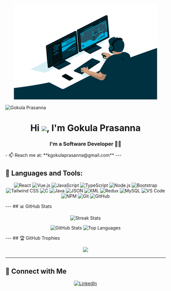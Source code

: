 <div align="center"><a href="#"><img width="450" height="300" src="https://github.com/Gokul-prasanna19/Gokul-prasanna19/blob/main/code.gif"/></a></div>
<p align="left">
  <img src="https://komarev.com/ghpvc/?username=Gokul-prasanna19&label=Profile%20views&color=0e75b6&style=flat" alt="Gokula Prasanna" />
</p>
<h1 align="center">Hi <img src="https://raw.githubusercontent.com/MartinHeinz/MartinHeinz/master/wave.gif" width="30px">, I'm Gokula Prasanna</h1>
<h3 align="center">I'm a Software Developer 👨‍💻</h3>
- 📫 Reach me at: **kgokulaprasanna@gmail.com** <!-- (Update with your real email if you'd like) -->
---


## 🚀 Languages and Tools:
<p align="center">
  <img src="https://img.icons8.com/color/48/000000/react-native.png" title="React"/>
  <img src="https://img.icons8.com/color/48/000000/vue-js.png" title="Vue.js"/>
  <img src="https://img.icons8.com/color/48/000000/javascript--v1.png" title="JavaScript"/>
  <img src="https://img.icons8.com/color/48/000000/typescript.png" title="TypeScript"/>
  <img src="https://img.icons8.com/color/48/000000/nodejs.png" title="Node.js"/>
  <img src="https://img.icons8.com/color/48/000000/bootstrap.png" title="Bootstrap"/>
  <img src="https://img.icons8.com/color/48/000000/tailwindcss.png" title="Tailwind CSS"/>
  <img src="https://img.icons8.com/color/48/000000/c-programming.png" title="C"/>
  <img src="https://img.icons8.com/color/48/000000/java-coffee-cup-logo.png" title="Java"/>
  <img src="https://img.icons8.com/color/48/000000/json-download.png" title="JSON"/>
  <img src="https://img.icons8.com/color/48/000000/xml.png" title="XML"/>
  <img src="https://img.icons8.com/color/48/000000/redux.png" title="Redux"/>
  <img src="https://img.icons8.com/color/48/000000/mysql-logo.png" title="MySQL"/>
  <img src="https://img.icons8.com/color/48/000000/visual-studio-code-2019.png" title="VS Code"/>
  <img src="https://img.icons8.com/color/48/000000/npm.png" title="NPM"/>
  <img src="https://img.icons8.com/color/48/000000/git.png" title="Git"/>
  <img src="https://img.icons8.com/ios-filled/50/000000/github.png" title="GitHub"/>
</p>
---
## 📊 GitHub Stats
<p align="center">
  <img src="https://github-readme-streak-stats.herokuapp.com/?user=Gokul-prasanna19&theme=black-ice&hide_border=true&stroke=0000&background=060A0CD0" alt="Streak Stats"/>
</p>
<p align="center">
  <img src="https://github-readme-stats.vercel.app/api?username=Gokul-prasanna19&show_icons=true&theme=react&hide_border=true&bg_color=0D1117" alt="GitHub Stats"/>
  <img src="https://github-readme-stats.vercel.app/api/top-langs/?username=Gokul-prasanna19&layout=compact&theme=react&hide_border=true&bg_color=0D1117" alt="Top Languages"/>
</p>
---
## 🏆 GitHub Trophies
<p align="center">
  <img src="https://github-profile-trophy.vercel.app/?username=Gokul-prasanna19&column=10&theme=onedark"/>
</p>

---

## 🔗 Connect with Me

<p align="center">
  <a href="https://www.linkedin.com/in/gokulaprasanna-kamalakkannan-481208279" target="_blank">
    <img src="https://img.icons8.com/fluent/48/000000/linkedin.png" alt="LinkedIn"/>
  </a>
</p>
